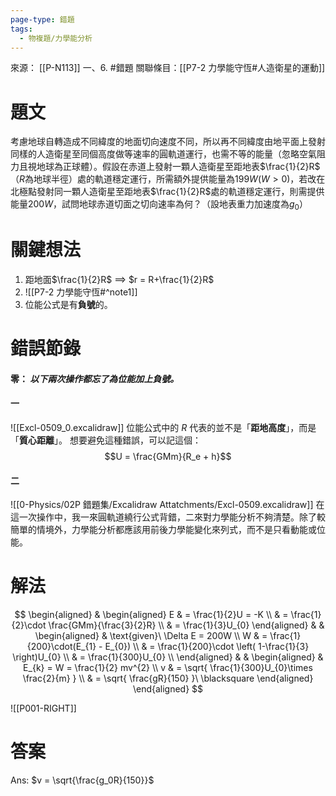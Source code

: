 ```yaml
---
page-type: 錯題
tags:
  - 物複題/力學能分析
---
```


來源： [[P-N113]] 一、6. #錯題 
關聯條目：[[P7-2 力學能守恆#人造衛星的運動]]
# 題文
考慮地球自轉造成不同緯度的地面切向速度不同，所以再不同緯度由地平面上發射同樣的人造衛星至同個高度做等速率的圓軌道運行，也需不等的能量（忽略空氣阻力且視地球為正球體）。假設在赤道上發射一顆人造衛星至距地表$\frac{1}{2}R$（$R$為地球半徑）處的軌道穩定運行，所需額外提供能量為$199W(W\gt 0)$，若改在北極點發射同一顆人造衛星至距地表$\frac{1}{2}R$處的軌道穩定運行，則需提供能量$200W$，試問地球赤道切面之切向速率為何？（設地表重力加速度為$g_0$）

# 關鍵想法
1. 距地面$\frac{1}{2}R$ $\implies$ $r = R+\frac{1}{2}R$
2. ![[P7-2 力學能守恆#^note1]]
3. 位能公式是有**負號**的。
# 錯誤節錄
#### 零： *以下兩次操作都忘了為位能加上負號。*

#### 一 
![[Excl-0509_0.excalidraw]]
位能公式中的 $R$ 代表的並不是「**距地高度**」，而是「**質心距離**」。
想要避免這種錯誤，可以記這個：$$U = \frac{GMm}{R_e + h}$$
#### 二
![[0-Physics/02P 錯題集/Excalidraw Attatchments/Excl-0509.excalidraw]]
在這一次操作中，我一來圓軌道繞行公式背錯，二來對力學能分析不夠清楚。除了較簡單的情境外，力學能分析都應該用前後力學能變化來列式，而不是只看動能或位能。
# 解法
$$
\begin{aligned}
 & \begin{aligned}
E  & = \frac{1}{2}U = -K \\
 & =  \frac{1}{2}\cdot \frac{GMm}{\frac{3}{2}R}  \\
 & = \frac{1}{3}U_{0}
\end{aligned} &
 & \begin{aligned}
 & \text{given}\ \Delta E = 200W \\
W & = \frac{1}{200}\cdot(E_{1} - E_{0})  \\
& = \frac{1}{200}\cdot \left( 1-\frac{1}{3} \right)U_{0}  \\
 & = \frac{1}{300}U_{0} \\
\end{aligned} &
 & \begin{aligned}
 & E_{k} = W = \frac{1}{2} mv^{2} \\
v & = \sqrt{ \frac{1}{300}U_{0}\times \frac{2}{m} } \\
 & = \sqrt{ \frac{gR}{150} }\ \blacksquare
\end{aligned}
\end{aligned}
$$

![[P001-RIGHT]]

# 答案
Ans: $v = \sqrt{\frac{g_0R}{150}}$